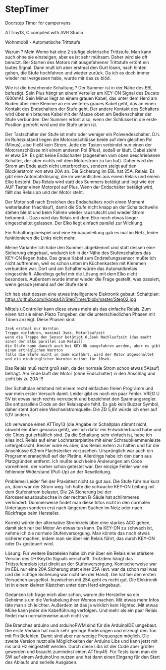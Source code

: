 # StepTimer
Doorstep Timer for campervans

ATTiny13, C compiled with AVR Studio

Wohnmobil - Automatische Trittstufe

Warum ?
Mein Womo hat eine 2 stufige elektrische Trittstufe. Man kann auch ohne sie einsteigen, aber es ist sehr mühsam. Daher wird sie oft benutzt. Bei Starten des Motors mit ausgefahrener Trittstufe ertönt ein lautes Signal. Dann muß ich aber erstmal den Gurt lösen, nach hinten gehen, die Stufe hochfahren und wieder zurück. Da ich es doch immer wieder mal vergessen habe, wurde mir das zu blöd.

Wie ist die bestehende Schaltung ?
Der Summer ist in der Nähe des EBL befestigt. Sein Plus hängt an einem Verteiler am KEY-ON Signal des Ducato (600mA). Sein Minus liegt an einem grauen Kabel, das unter dem Herd am Boden über eine Klemme an ein weiteres graues Kabel geht, das an einen Kontakt des Endschalters der Stufe geht. Der andere Kontakt des Schalters wird über ein braunes Kabel mit der Masse oben am Bedienschalter der Stufe verbunden. Der Summer ertönt also, wenn der Schlüssel in die erste Position gedreht wird und die Stufe unten ist.

Der Tastschalter der Stufe ist mehr oder weniger ein Polwendeschalter. D.h. im Ruhezustand liegen die Motoranschlüsse beide auf dem gleichen Pol (Minus), also fließt kein Strom. Jede der Tasten verbindet nun einen der Motoranschlüsse mit einem anderen Pol (Plus), sodaß er läuft. Dabei zieht er etwa 5A.
Es gibt keine Endschalter (abgesehen vom oben beschriebenen Schalter, der aber nichts mit dem Motorstrom zu tun hat). Daher wird der Strom am Ende auch nicht unterbrochen, sondern steigt auf den Blockierstrom von etwa 20A an. Die Sicherung im EBL hat 25A.
Relais:
Es gibt eine Automatiklösung, die im wesentlichen aus einem Relais und einem Elko besteht. Das Relais wird statt des Summers betätigt und legt wie der AUF Taster einen Motorpol auf Plus. Wenn der Endschalter betätigt wird, fällt das Relais ab und der Motor steht.

Der Motor soll nach Erreichen des Endschalters noch einen Moment weiterlaufen (Nachlauf), damit die Stufe nicht knapp an der Schaltschwelle stehen bleibt und beim Fahren wieder rausrutscht und wieder Strom bekommt...
Dazu wird das Relais mit dem Elko noch etwas länger eingeschaltet gelassen. Der Elko liegt einfach parallel zur Wicklung.

Ein Schaltungsbeispiel und eine Einbauanleitung gab es mal im Netz, leider funktionieren die Links nicht mehr.

Meine Variante:
Ich habe den Summer abgeklemmt und statt dessen eine Sicherung eingebaut, wodurch ich in der Nähe des Stufenschalters das KEY-ON liegen habe. Das graue Kabel zum Endstellungssensor mußte ich nicht auftrennen, weil es schon unten im Küchenkasten mit Klemmen verbunden war. Dort und am Schalter würde das Automatikrelais eingeschleift. Allerdings gefiel mir die Lösung mit dem Elko nicht besonders. Außerdem wurde immer wieder die Frage gestellt, was passiert, wenn gerade jemand auf der Stufe steht.

Ich hab statt dessen eine etwas intelligentere Elektronik gebaut:
Schaltplan: https://github.com/rkopka42/StepTimer/blob/master/Step02.jpg

Mittels uController kann diese etwas mehr als das einfache Relais. Zum einen hat sie einen Piezo Tongeber, der die unterschiedlichen Phasen mit Tönen anzeigt. Diese Phasen sind:

    2sek erstmal nur Warnton
    Treppe einfahren, maximal 3sek. Motorlaufzeit
    wenn die Treppe den Sensor betätigt 0,5sek Nachlaufzeit (das macht sonst der Elko parallel zum Relais)
    die Stufe kann danach auch bei KEY-ON ausgefahren werden, aber es gibt einen erträglichen Warnton
    falls die Stufe nicht in 3sek einfährt, wird der Motor abgeschaltet und ein eindringlicher Warnton ertönt für 10sek.

Das Relais muß recht groß sein, da der normale Strom schon etwas 5A(auf) beträgt. Am Ende läuft der Motor (ohne Endschalter) in den Anschlag und zieht bis zu 20A !!!

Der Schaltplan entstand mit einem recht einfachen freien Programm und war mein erster Versuch damit. Leider gibt es noch ein paar Fehler. VREG U 5V ist etwas nach rechts verrutscht und bezeichnet den Spannungsregler. Die antiparallele Diode an der Relaisspule fehlt. Es gab kein Buzzer Symbol, daher steht dort eine Wechselstromquelle. Die ZD 5,6V würde ich eher auf 5,1V ändern.

Ich verwende einen ATTiny13 (die Angabe im Schaltplan stimmt nicht, obwohl ein 45er genauso geht), weil ich dafür ein Entwicklerboard habe und die Chips gut erhältlich sind. Da die Schaltung sehr einfach ist, habe ich alles incl. Relais auf einer Lochrasterplatine mit einer Schraubklemmenleiste untergebracht. Besser wäre es aber, das Relais extern zu halten und für die Anschlüsse 6,3mm Flachstecker vorzusehen.
Ursprünglich war auch ein Programmieranschluß auf der Platine. Allerdings habe ich den dann aus Platzgründen entfernt. Ich mußte auch keine Änderungen am Code vornehmen, der vorher schon getestet war. Der einzige Fehler war ein fehlender Widerstand (Pull-Up) an der Resetleitung.

Probleme:
Leider fiel der Praxistest nicht so gut aus. Die Stufe fuhr nur kurz an, dann war der Strom weg. Ich hatte die schwache KEY-ON Leitung mit dem Stufenstrom belastet. Die 2A Sicherung bei der Karosserieausbaubuchse in der rechten B-Säule hat schlimmeres verhindert. Dummerweise findet man diese Infos nicht in den normalen Unterlagen sondern erst nach längerem Suchen im Netz oder nach Rückfrage beim Hersteller.

Korrekt würde der alternative Stromkreis über eine starkes ACC gehen, damit sich nur bei Motor An etwas tun kann. Da KEY-ON zu schwach ist, nehme ich die normale Stufenversorgung. Man könnte das noch etwas sicherer machen, indem man sie über ein Relais führt, das durch KEY-ON oder D+ gesteuert wird.

Lösung:
Für weitere Basteleien habe ich mir über ein Relais eine stärkere Version des D+/KeyOn Signals verschafft. Trotzdem hängt das Trittstufenrelais jetzt direkt an der Stufenversorgung. Komischerweise war im EBL nur eine 20A Sicherung statt einer 25A (evt. war da schon mal was und die richtige Sicherung war nicht bei der Hand). Die hat bei den ersten Versuchen ausgelöst. Inzwischen mit 25A geht es recht gut.
Die Elektronik ist in einem kleinen Kästchen unter dem Herd eingebaut.

Gedanken
Ich frage mich aber schon, warum die Hersteller so ein Geheimnis um die Verkabelung ihrer Womos machen. Mit etwas mehr Infos täte man sich leichter. Außerdem ist das ja wirklich kein Hightec. Mit etwas Mühe kann jeder die Kabelführung verfolgen. Und mehr als ein paar Relais findet man normalerweise auch nicht vor.


Die Branches arduino und arduinoPWM sind für die ArduinoIDE umgebaut. Die erste Version hat noch sehr geringe Änderungen und erzeugt den Ton mit Pin Befehlen. Damit sind aber nur wenige Frequenzen möglich.
Die zweite Version nutzt alle Möglichkeiten der Arduino Libs und kann jetzt mit ms und Hz eingestellt werden. Durch diese Libs ist der Code aber größer geworden und braucht zumindest einen ATTiny45.
Für Tests kann man die SW auf einem ArduinoUno nutzen und hat dann einen Eingang für den Start des Ablaufs und serielle Ausgaben.
